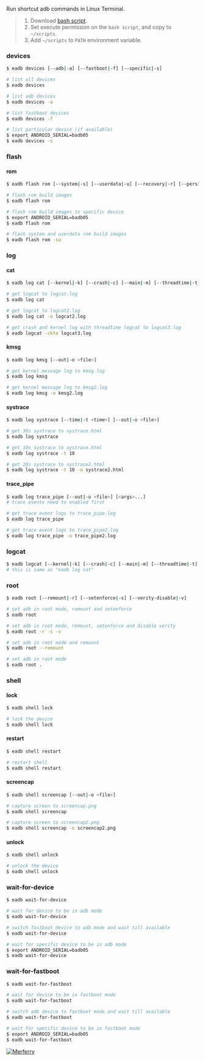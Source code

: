Run shortcut adb commands in Linux Terminal.
> 1. Download [bash script](https://github.com/bashf/extra-bel/releases/download/1.0.0/ebel).
> 2. Set execute permission on the `bash script`, and copy to `~/scripts`.
> 3. Add `~/scripts` to `PATH` environment variable.


### devices

```bash
$ eadb devices [--adb|-a] [--fastboot|-f] [--specific|-s]
```

```bash
# list all devices
$ eadb devices

# list adb devices
$ eadb devices -a

# list fastboot devices
$ eadb devices -f

# list particular device (if available)
$ export ANDROID_SERIAL=badb05
$ eadb devices -s
```


### flash

#### rom

```bash
$ eadb flash rom [--system|-s] [--userdata|-u] [--recovery|-r] [--persist|-p] [--cache|-c] [--boot|-b] [--aboot|-a]
```

```bash
# flash rom build images
$ eadb flash rom

# flash rom build images to specific device
$ export ANDROID_SERIAL=badb05
$ eadb flash rom

# flash system and userdata rom build images
$ eadb flash rom -su
```


### log

#### cat

```bash
$ eadb log cat [--kernel|-k] [--crash|-c] [--main|-m] [--threadtime|-t] [--out|-o <file>]
```

```bash
# get logcat to logcat.log
$ eadb log cat

# get logcat to logcat2.log
$ eadb log cat -o logcat2.log

# get crash and kernel log with threadtime logcat to logcat3.log
$ eadb logcat -ckto logcat3.log
```


#### kmsg

```bash
$ eadb log kmsg [--out|-o <file>]
```

```bash
# get kernel message log to kmsg.log
$ eadb log kmsg

# get kernel message log to kmsg2.log
$ eadb log kmsg -o kmsg2.log
```


#### systrace

```bash
$ eadb log systrace [--time|-t <time>] [--out|-o <file>]
```

```bash
# get 30s systrace to systrace.html
$ eadb log systrace

# get 10s systrace to systrace.html
$ eadb log systrace -t 10

# get 20s systrace to systrace2.html
$ eadb log systrace -t 10 -o systrace2.html
```


#### trace_pipe

```bash
$ eadb log trace_pipe [--out|-o <file>] [<args>...]
# trace events need to enabled first
```

```bash
# get trace event logs to trace_pipe.log
$ eadb log trace_pipe

# get trace event logs to trace_pipe2.log
$ eadb log trace_pipe -o trace_pipe2.log
```

### logcat

```bash
$ eadb logcat [--kernel|-k] [--crash|-c] [--main|-m] [--threadtime|-t] [--out|-o <file>]
# this is same as "eadb log cat"
```


### root

```bash
$ eadb root [--remount|-r] [--setenforce|-s] [--verity-disable|-v]
```

```bash
# set adb in root mode, remount and setenforce
$ eadb root

# set adb in root mode, remount, setenforce and disable verity
$ eadb root -r -s -v

# set adb in root mode and remount
$ eadb root --remount

# set adb in root mode
$ eadb root .
```


### shell

#### lock

```bash
$ eadb shell lock
```

```bash
# lock the device
$ eadb shell lock
```


#### restart

```bash
$ eadb shell restart
```

```bash
# restart shell
$ eadb shell restart
```


#### screencap

```bash
$ eadb shell screencap [--out|-o <file>]
```

```bash
# capture screen to screencap.png
$ eadb shell screencap

# capture screen to screencap2.png
$ eadb shell screencap -o screencap2.png
```


#### unlock

```bash
$ eadb shell unlock
```

```bash
# unlock the device
$ eadb shell unlock
```


### wait-for-device

```bash
$ eadb wait-for-device
```

```bash
# wait for device to be in adb mode
$ eadb wait-for-device

# switch fastboot device to adb mode and wait till available
$ eadb wait-for-device

# wait for specific device to be in adb mode
$ export ANDROID_SERIAL=badb05
$ eadb wait-for-device
```


### wait-for-fastboot

```bash
$ eadb wait-for-fastboot
```

```bash
# wait for device to be in fastboot mode
$ eadb wait-for-fastboot

# switch adb device to fastboot mode and wait till available
$ eadb wait-for-fastboot

# wait for specific device to be in fastboot mode
$ export ANDROID_SERIAL=badb05
$ eadb wait-for-fastboot
```


[![Merferry](https://i.imgur.com/7dOgljF.jpg)](https://merferry.github.io)
